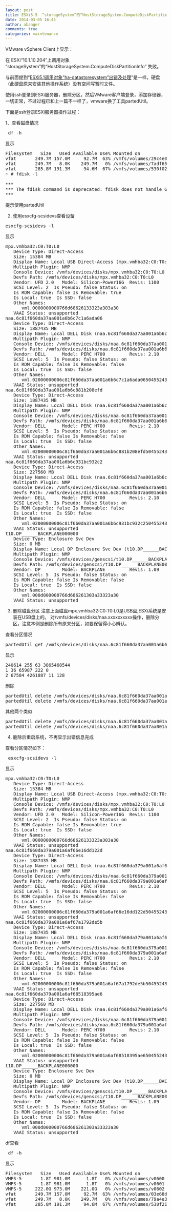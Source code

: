```yaml
---
layout: post
title: ESXi5.5  “storageSystem”的“HostStorageSystem.ComputeDiskPartitionInfo” 失败的处理
date: 2014-03-05 16:45
author: abanger
comments: true
categories: maintenance
---
```

VMware vSphere Client上显示：

在 ESXi“10.1.10.204”上调用对象 “storageSystem”的“HostStorageSystem.ComputeDiskPartitionInfo” 失败。

与前面提到“<a href="http://aba.qzu.cn/archives/531.html">ESXi5.1调用对象”ha-datastoresystem”出错及处理</a>”是一样，硬盘（此硬盘原来安装其他操作系统）没有空间写暂时文件。

使用ssh登录到ESXi服务器，删除分区，然后VMware客户端登录，添加存储器，一切正常，不过过程已和上一篇不一样了，vmware换了工具partedUtil。

下面是ssh登录ESXi服务器操作过程：
<!--more-->


1、查看磁盘情况
<pre>
 df -h
</pre>
显示
<pre>
Filesystem   Size   Used Available Use% Mounted on
vfat       249.7M 157.0M     92.7M  63% /vmfs/volumes/29c4e0e1-03947b68-ee9b-d8b9fcb5cfd5
vfat       249.7M   8.0K    249.7M   0% /vmfs/volumes/7adf65e5-16d6006a-5f4f-7c90aa1146d5
vfat       285.8M 191.3M     94.6M  67% /vmfs/volumes/530f0260-07cea110-13af-c81f66e0e373
~ # fdisk -l

***
*** The fdisk command is deprecated: fdisk does not handle GPT partitions.  Please use partedUtil
***
</pre>
提示使用partedUtil

2. 使用esxcfg-scsidevs查看设备
<pre>
esxcfg-scsidevs -l
</pre>
显示
<pre>
mpx.vmhba32:C0:T0:L0
   Device Type: Direct-Access
   Size: 15384 MB
   Display Name: Local USB Direct-Access (mpx.vmhba32:C0:T0:L0)
   Multipath Plugin: NMP
   Console Device: /vmfs/devices/disks/mpx.vmhba32:C0:T0:L0
   Devfs Path: /vmfs/devices/disks/mpx.vmhba32:C0:T0:L0
   Vendor: UFD 2.0   Model: Silicon-Power16G  Revis: 1100
   SCSI Level: 2  Is Pseudo: false Status: on
   Is RDM Capable: false Is Removable: true
   Is Local: true  Is SSD: false
   Other Names:
      vml.0000000000766d68626133323a303a30
   VAAI Status: unsupported
naa.6c81f660da37aa001a6b6c7c1a6ada06
   Device Type: Direct-Access
   Size: 1887435 MB
   Display Name: Local DELL Disk (naa.6c81f660da37aa001a6b6c7c1a6ada06)
   Multipath Plugin: NMP
   Console Device: /vmfs/devices/disks/naa.6c81f660da37aa001a6b6c7c1a6ada06
   Devfs Path: /vmfs/devices/disks/naa.6c81f660da37aa001a6b6c7c1a6ada06
   Vendor: DELL      Model: PERC H700         Revis: 2.10
   SCSI Level: 5  Is Pseudo: false Status: on
   Is RDM Capable: false Is Removable: false
   Is Local: true  Is SSD: false
   Other Names:
      vml.02000000006c81f660da37aa001a6b6c7c1a6ada06504552432048
   VAAI Status: unsupported
naa.6c81f660da37aa001a6b6c881b208efd
   Device Type: Direct-Access
   Size: 1887435 MB
   Display Name: Local DELL Disk (naa.6c81f660da37aa001a6b6c881b208efd)
   Multipath Plugin: NMP
   Console Device: /vmfs/devices/disks/naa.6c81f660da37aa001a6b6c881b208efd
   Devfs Path: /vmfs/devices/disks/naa.6c81f660da37aa001a6b6c881b208efd
   Vendor: DELL      Model: PERC H700         Revis: 2.10
   SCSI Level: 5  Is Pseudo: false Status: on
   Is RDM Capable: false Is Removable: false
   Is Local: true  Is SSD: false
   Other Names:
      vml.02000000006c81f660da37aa001a6b6c881b208efd504552432048
   VAAI Status: unsupported
naa.6c81f660da37aa001a6b6c931bc932c2
   Device Type: Direct-Access
   Size: 227560 MB
   Display Name: Local DELL Disk (naa.6c81f660da37aa001a6b6c931bc932c2)
   Multipath Plugin: NMP
   Console Device: /vmfs/devices/disks/naa.6c81f660da37aa001a6b6c931bc932c2
   Devfs Path: /vmfs/devices/disks/naa.6c81f660da37aa001a6b6c931bc932c2
   Vendor: DELL      Model: PERC H700         Revis: 2.10
   SCSI Level: 5  Is Pseudo: false Status: on
   Is RDM Capable: false Is Removable: false
   Is Local: true  Is SSD: false
   Other Names:
      vml.02000000006c81f660da37aa001a6b6c931bc932c2504552432048
   VAAI Status: unsupported
t10.DP______BACKPLANE000000
   Device Type: Enclosure Svc Dev
   Size: 0 MB
   Display Name: Local DP Enclosure Svc Dev (t10.DP______BACKPLANE000000)
   Multipath Plugin: NMP
   Console Device: /vmfs/devices/genscsi/t10.DP______BACKPLANE000000
   Devfs Path: /vmfs/devices/genscsi/t10.DP______BACKPLANE000000
   Vendor: DP        Model: BACKPLANE         Revis: 1.09
   SCSI Level: 5  Is Pseudo: false Status: on
   Is RDM Capable: false Is Removable: false
   Is Local: true  Is SSD: false
   Other Names:
      vml.000d000000766d686261303a33323a30
   VAAI Status: unsupported
</pre>



3. 删除磁盘分区
注意上面磁盘mpx.vmhba32:C0:T0:L0是USB盘,ESXi系统是安装在USB盘上的。
对/vmfs/devices/disks/naa.xxxxxxxxxx操作，删除分区，注意本例是删除所有原来分区，如要保留得小心辨认。


查看分区情况
<pre>
partedUtil get /vmfs/devices/disks/naa.6c81f660da37aa001a6b6c7c1a6ada06
</pre>
显示
<pre>
240614 255 63 3865468544
1 36 65987 222 0
2 67584 4261887 11 128
</pre>
删除
<pre>
partedUtil delete /vmfs/devices/disks/naa.6c81f660da37aa001a6b6c7c1a6ada06 1
partedUtil delete /vmfs/devices/disks/naa.6c81f660da37aa001a6b6c7c1a6ada06 2
</pre>

其他两个类似

<pre>
partedUtil delete /vmfs/devices/disks/naa.6c81f660da37aa001a6b6c881b208efd 1
partedUtil delete /vmfs/devices/disks/naa.6c81f660da37aa001a6b6c931bc932c2 1
</pre>




4. 删除后重启系统，不再显示出错信息完成

查看分区情况如下：

<pre>
 esxcfg-scsidevs -l
</pre>
显示
<pre>
mpx.vmhba32:C0:T0:L0
   Device Type: Direct-Access
   Size: 15384 MB
   Display Name: Local USB Direct-Access (mpx.vmhba32:C0:T0:L0)
   Multipath Plugin: NMP
   Console Device: /vmfs/devices/disks/mpx.vmhba32:C0:T0:L0
   Devfs Path: /vmfs/devices/disks/mpx.vmhba32:C0:T0:L0
   Vendor: UFD 2.0   Model: Silicon-Power16G  Revis: 1100
   SCSI Level: 2  Is Pseudo: false Status: on
   Is RDM Capable: false Is Removable: true
   Is Local: true  Is SSD: false
   Other Names:
      vml.0000000000766d68626133323a303a30
   VAAI Status: unsupported
naa.6c81f660da379a001a6af66e16dd122d
   Device Type: Direct-Access
   Size: 1887435 MB
   Display Name: Local DELL Disk (naa.6c81f660da379a001a6af66e16dd122d)
   Multipath Plugin: NMP
   Console Device: /vmfs/devices/disks/naa.6c81f660da379a001a6af66e16dd122d
   Devfs Path: /vmfs/devices/disks/naa.6c81f660da379a001a6af66e16dd122d
   Vendor: DELL      Model: PERC H700         Revis: 2.10
   SCSI Level: 5  Is Pseudo: false Status: on
   Is RDM Capable: false Is Removable: false
   Is Local: true  Is SSD: false
   Other Names:
      vml.02000000006c81f660da379a001a6af66e16dd122d504552432048
   VAAI Status: unsupported
naa.6c81f660da379a001a6af67a1792de5b
   Device Type: Direct-Access
   Size: 1887435 MB
   Display Name: Local DELL Disk (naa.6c81f660da379a001a6af67a1792de5b)
   Multipath Plugin: NMP
   Console Device: /vmfs/devices/disks/naa.6c81f660da379a001a6af67a1792de5b
   Devfs Path: /vmfs/devices/disks/naa.6c81f660da379a001a6af67a1792de5b
   Vendor: DELL      Model: PERC H700         Revis: 2.10
   SCSI Level: 5  Is Pseudo: false Status: on
   Is RDM Capable: false Is Removable: false
   Is Local: true  Is SSD: false
   Other Names:
      vml.02000000006c81f660da379a001a6af67a1792de5b504552432048
   VAAI Status: unsupported
naa.6c81f660da379a001a6af68518395ae6
   Device Type: Direct-Access
   Size: 227560 MB
   Display Name: Local DELL Disk (naa.6c81f660da379a001a6af68518395ae6)
   Multipath Plugin: NMP
   Console Device: /vmfs/devices/disks/naa.6c81f660da379a001a6af68518395ae6
   Devfs Path: /vmfs/devices/disks/naa.6c81f660da379a001a6af68518395ae6
   Vendor: DELL      Model: PERC H700         Revis: 2.10
   SCSI Level: 5  Is Pseudo: false Status: on
   Is RDM Capable: false Is Removable: false
   Is Local: true  Is SSD: false
   Other Names:
      vml.02000000006c81f660da379a001a6af68518395ae6504552432048
   VAAI Status: unsupported
t10.DP______BACKPLANE000000
   Device Type: Enclosure Svc Dev
   Size: 0 MB
   Display Name: Local DP Enclosure Svc Dev (t10.DP______BACKPLANE000000)
   Multipath Plugin: NMP
   Console Device: /vmfs/devices/genscsi/t10.DP______BACKPLANE000000
   Devfs Path: /vmfs/devices/genscsi/t10.DP______BACKPLANE000000
   Vendor: DP        Model: BACKPLANE         Revis: 1.09
   SCSI Level: 5  Is Pseudo: false Status: on
   Is RDM Capable: false Is Removable: false
   Is Local: true  Is SSD: false
   Other Names:
      vml.000d000000766d686261303a33323a30
   VAAI Status: unsupported
</pre>
df查看
<pre>
 df -h
</pre>
显示
<pre>
Filesystem   Size   Used Available Use% Mounted on
VMFS-5       1.8T 981.0M      1.8T   0% /vmfs/volumes/v0600
VMFS-5       1.8T 981.0M      1.8T   0% /vmfs/volumes/v0601
VMFS-5     222.0G 973.0M    221.0G   0% /vmfs/volumes/v0602
vfat       249.7M 157.0M     92.7M  63% /vmfs/volumes/03e68ded-e1a329d1-e711-fa3b07dc6118
vfat       249.7M   8.0K    249.7M   0% /vmfs/volumes/79a4e3ed-ffc3f852-8a61-60bb9b2a0b6d
vfat       285.8M 191.3M     94.6M  67% /vmfs/volumes/530f21e4-59212e52-91b1-c81f66e0e7bd
</pre>


